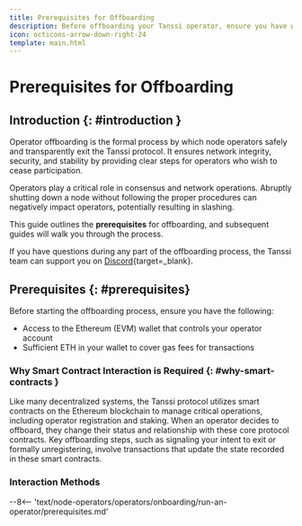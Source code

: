 ```yaml
---
title: Prerequisites for Offboarding
description: Before offboarding your Tanssi operator, ensure you have wallet access and sufficient ETH for gas. This guide outlines crucial prerequisites.
icon: octicons-arrow-down-right-24
template: main.html
---
```


# Prerequisites for Offboarding

## Introduction {: #introduction }

Operator offboarding is the formal process by which node operators safely and transparently exit the Tanssi protocol. It ensures network integrity, security, and stability by providing clear steps for operators who wish to cease participation.

Operators play a critical role in consensus and network operations. Abruptly shutting down a node without following the proper procedures can negatively impact operators, potentially resulting in slashing.

This guide outlines the **prerequisites** for offboarding, and subsequent guides will walk you through the process.

If you have questions during any part of the offboarding process, the Tanssi team can support you on [Discord](https://discord.com/invite/Jm2KH8xT7J){target=\_blank}.

## Prerequisites {: #prerequisites}

Before starting the offboarding process, ensure you have the following:

- Access to the Ethereum (EVM) wallet that controls your operator account
- Sufficient ETH in your wallet to cover gas fees for transactions

### Why Smart Contract Interaction is Required {: #why-smart-contracts }

Like many decentralized systems, the Tanssi protocol utilizes smart contracts on the Ethereum blockchain to manage critical operations, including operator registration and staking. When an operator decides to offboard, they change their status and relationship with these core protocol contracts.
Key offboarding steps, such as signaling your intent to exit or formally unregistering, involve transactions that update the state recorded in these smart contracts.

### Interaction Methods

--8<-- 'text/node-operators/operators/onboarding/run-an-operator/prerequisites.md'
